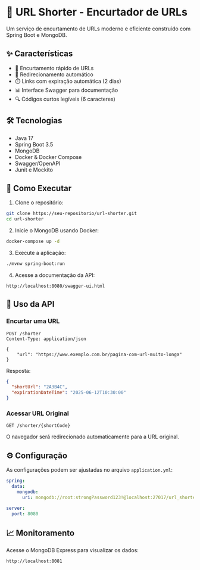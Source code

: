 # 🔗 URL Shorter - Encurtador de URLs

Um serviço de encurtamento de URLs moderno e eficiente construído com Spring Boot e MongoDB.

## ✨ Características

- 🚀 Encurtamento rápido de URLs
- 🔄 Redirecionamento automático
- ⏱️ Links com expiração automática (2 dias)
- 📊 Interface Swagger para documentação
- 🔍 Códigos curtos legíveis (6 caracteres)

## 🛠️ Tecnologias

- Java 17
- Spring Boot 3.5
- MongoDB
- Docker & Docker Compose
- Swagger/OpenAPI
- Junit e Mockito
## 🚀 Como Executar

1. Clone o repositório:

```bash
git clone https://seu-repositorio/url-shorter.git
cd url-shorter
```

2. Inicie o MongoDB usando Docker:

```bash
docker-compose up -d
```

3. Execute a aplicação:

```bash
./mvnw spring-boot:run
```

4. Acesse a documentação da API:

```
http://localhost:8080/swagger-ui.html
```

## 📝 Uso da API

### Encurtar uma URL

```http
POST /shorter
Content-Type: application/json

{
    "url": "https://www.exemplo.com.br/pagina-com-url-muito-longa"
}
```

Resposta:

```json
{
  "shortUrl": "2A3B4C",
  "expirationDateTime": "2025-06-12T10:30:00"
}
```

### Acessar URL Original

```http
GET /shorter/{shortCode}
```

O navegador será redirecionado automaticamente para a URL original.

## ⚙️ Configuração

As configurações podem ser ajustadas no arquivo `application.yml`:

```yaml
spring:
  data:
    mongodb:
      uri: mongodb://root:strongPassword123!@localhost:27017/url_shorter?authSource=admin

server:
  port: 8080
```

## 📈 Monitoramento

Acesse o MongoDB Express para visualizar os dados:

```
http://localhost:8081
```